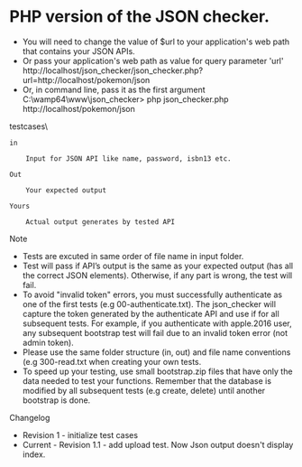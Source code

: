 # PHP version of the JSON checker. 
-	You will need to change the value of $url to your application's web path that 
contains your JSON APIs.
-	Or pass your application's web path as value for query parameter 'url' 
http://localhost/json_checker/json_checker.php?url=http://localhost/pokemon/json 
-	Or, in command line, pass it as the first argument 
C:\wamp64\www\json_checker\> php json_checker.php http://localhost/pokemon/json 


testcases\ 

    in 
    
        Input for JSON API like name, password, isbn13 etc. 
        
    Out  
    
        Your expected output 
        
    Yours
    
        Actual output generates by tested API 
        
Note 

- Tests are excuted in same order of file name in input folder. 
- Test will pass if API’s output is the same as your expected output (has all the correct JSON elements).
 Otherwise, if any part is wrong, the test will fail. 
- To avoid "invalid token" errors, you must successfully authenticate as one of the first tests (e.g 00-authenticate.txt). 
The json_checker will capture the token generated by the authenticate API and use if for all subsequent tests. 
For example, if you authenticate with apple.2016 user, any subsequent bootstrap test will fail due to an invalid token error (not admin token). 
- Please use the same folder structure (in, out) and file name conventions (e.g 300-read.txt  when creating your own tests.  
- To speed up your testing, use small bootstrap.zip files that have only the data needed to test your functions. 
Remember that the database is modified by all subsequent tests (e.g create, delete) until another bootstrap is done.


Changelog
- Revision 1 - initialize test cases 
- Current - Revision 1.1 - add upload test. Now Json output doesn't display index.


